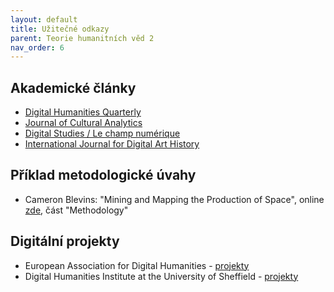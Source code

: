 ```yaml
---
layout: default
title: Užitečné odkazy
parent: Teorie humanitních věd 2
nav_order: 6
---
```


## Akademické články
* [Digital Humanities Quarterly](http://www.digitalhumanities.org/dhq/)
* [Journal of Cultural Analytics](https://culturalanalytics.org/)
* [Digital Studies / Le champ numérique](https://www.digitalstudies.org/issues/)
* [International Journal for Digital Art History](https://dahj.org/articles)

## Příklad metodologické úvahy
* Cameron Blevins: "Mining and Mapping the Production of Space", online [zde](https://web.archive.org/web/20220125152841/http://web.stanford.edu/group/spatialhistory/cgi-bin/site/pub.php?id=93#12), část "Methodology"

## Digitální projekty
* European Association for Digital Humanities - [projekty](https://eadh.org/projects)
* Digital Humanities Institute at the University of Sheffield - [projekty](https://www.dhi.ac.uk/projects/)
